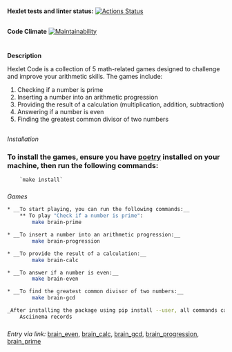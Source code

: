 # 
**Hexlet tests and linter status:**
[![Actions Status](https://github.com/lawyer-arch/python-project-49/actions/workflows/hexlet-check.yml/badge.svg)](https://github.com/lawyer-arch/python-project-49/actions)

##
**Code Climate**
[![Maintainability](https://api.codeclimate.com/v1/badges/8c4e05702f45473b807e/maintainability)](https://codeclimate.com/github/lawyer-arch/python-project-49/maintainability)


#
**Description**  

Hexlet Code is a collection of 5 math-related games designed to challenge and improve your arithmetic skills. The games include:

1. Checking if a number is prime
2. Inserting a number into an arithmetic progression
3. Providing the result of a calculation (multiplication, addition, subtraction)
4. Answering if a number is even
5. Finding the greatest common divisor of two numbers  

##
*Installation*  

### To install the games, ensure you have [poetry](https://python-poetry.org/docs/) installed on your machine, then run the following commands:  
        `make install`

###
*Games*  
```sh
* __To start playing, you can run the following commands:__  
    ** To play "Check if a number is prime":  
        make brain-prime

* __To insert a number into an arithmetic progression:__  
        make brain-progression

* __To provide the result of a calculation:__  
        make brain-calc

* __To answer if a number is even:__  
        make brain-even

* __To find the greatest common divisor of two numbers:__  
        make brain-gcd

_After installing the package using pip install --user, all commands can be executed without poetry run (simply brain-calc, not poetry run brain-calc)._  
    Asciinema records
```

### 
*Entry via link:* [brain_even](https://asciinema.org/a/ujyQb9lh1AnuJx3OkTP1os05e), [brain_calc](https://asciinema.org/a/2tnprLRVIA0UWjDucFlVbdPYa), [brain_gcd]( https://asciinema.org/a/cT0ANeM7AlN2k7WYvntRqglwc), [brain_progression](https://asciinema.org/a/DUEsVYJU3vqpVswBXXbz3JTbs), [brain_prime](https://asciinema.org/a/eCTMlc7aPAu8idQOqR2t3kFUO)
